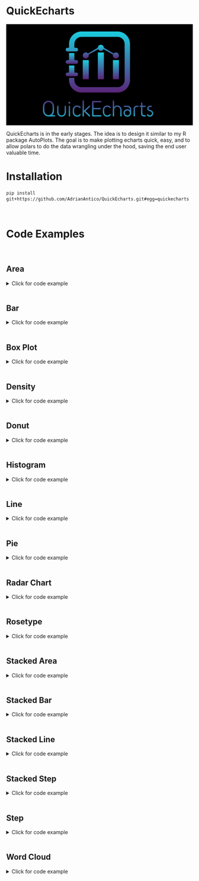 # QuickEcharts

<img src="https://github.com/AdrianAntico/QuickEcharts/blob/main/QuickEcharts/Images/Logo.PNG" align="center" width="800" />

QuickEcharts is in the early stages. The idea is to design it similar to my R package AutoPlots. The goal is to make plotting echarts quick, easy, and to allow polars to do the data wrangling under the hood, saving the end user valuable time.

# Installation
```
pip install git+https://github.com/AdrianAntico/QuickEcharts.git#egg=quickecharts
```

<br>

# Code Examples

<br>

## Area

<details><summary>Click for code example</summary>

```python
# Environment
import pkg_resources
import polars as pl
from QuickEcharts import Charts
from pyecharts.globals import CurrentConfig, NotebookType 
CurrentConfig.NOTEBOOK_TYPE = 'jupyter_lab'

# Pull Data from Package
FilePath = pkg_resources.resource_filename('QuickEcharts', 'datasets/FakeBevData.csv')
data = pl.read_csv(FilePath)

p1 = Charts.Area(
  dt = data,
  PreAgg = False,
  YVar = 'Daily Liters',
  XVar = 'Date',
  GroupVar = None,
  FacetRows = 1,
  FacetCols = 1,
  FacetLevels = None,
  AggMethod = 'sum',
  YVarTrans = "Identity",
  RenderHTML = False,
  GradientColor1 = '#c812ca',
  GradientColor2 = '#123fed0d',
  LineWidth = 2,
  Symbol = "emptyCircle",
  ShowLabels = False,
  LabelPosition = "top",
  Title = 'Area Plot',
  TitleColor = "#fff",
  TitleFontSize = 20,
  SubTitle = None,
  SubTitleColor = "#fff",
  SubTitleFontSize = 12,
  AxisPointerType = 'cross',
  YAxisTitle = None,
  YAxisNameLocation = 'middle',
  YAxisNameGap = 70,
  XAxisTitle = 'Date',
  XAxisNameLocation = 'middle',
  XAxisNameGap = 42,
  Theme = 'wonderland',
  Legend = 'right',
  LegendPosRight = '0%',
  LegendPosTop = '15%',
  ToolBox = True,
  Brush = True,
  DataZoom = True,
  VerticalLine = None,
  VerticalLineName = 'Line Name',
  HorizontalLine = None,
  HorizontalLineName = 'Line Name')

# Needed to display
p1.load_javascript()
p1.render_notebook()
```

<img src="https://github.com/AdrianAntico/QuickEcharts/blob/main/QuickEcharts/Images/Area.PNG" align="center" width="800" />


```python
# Environment
import pkg_resources
import polars as pl
from QuickEcharts import Charts
from pyecharts.globals import CurrentConfig, NotebookType 
CurrentConfig.NOTEBOOK_TYPE = 'jupyter_lab'

# Pull Data from Package
FilePath = pkg_resources.resource_filename('QuickEcharts', 'datasets/FakeBevData.csv')
data = pl.read_csv(FilePath)

# Create Histogram Plot in Jupyter Lab
p1 = Charts.Area(
  dt = data,
  PreAgg = False,
  YVar = 'Daily Liters',
  XVar = 'Date',
  GroupVar = 'Brand',
  FacetRows = 1,
  FacetCols = 1,
  FacetLevels = None,
  AggMethod = 'sum',
  YVarTrans = "Identity",
  RenderHTML = False,
  GradientColor1 = '#c812ca',
  GradientColor2 = '#123fed0d',
  LineWidth = 2,
  Symbol = "emptyCircle",
  ShowLabels = False,
  LabelPosition = "top",
  Title = 'Area Plot',
  TitleColor = "#fff",
  TitleFontSize = 20,
  SubTitle = None,
  SubTitleColor = "#fff",
  SubTitleFontSize = 12,
  AxisPointerType = 'cross',
  YAxisTitle = None,
  YAxisNameLocation = 'middle',
  YAxisNameGap = 70,
  XAxisTitle = 'Date',
  XAxisNameLocation = 'middle',
  XAxisNameGap = 42,
  Theme = 'wonderland',
  Legend = 'right',
  LegendPosRight = '0%',
  LegendPosTop = '15%',
  ToolBox = True,
  Brush = True,
  DataZoom = True,
  VerticalLine = None,
  VerticalLineName = 'Line Name',
  HorizontalLine = None,
  HorizontalLineName = 'Line Name')

# Needed to display
p1.load_javascript()
p1.render_notebook()
```

<img src="https://github.com/AdrianAntico/QuickEcharts/blob/main/QuickEcharts/Images/Area_GroupVar.PNG" align="center" width="800" />

```python
# Environment
import pkg_resources
import polars as pl
from QuickEcharts import Charts
from pyecharts.globals import CurrentConfig, NotebookType 
CurrentConfig.NOTEBOOK_TYPE = 'jupyter_lab'

# Pull Data from Package
FilePath = pkg_resources.resource_filename('QuickEcharts', 'datasets/FakeBevData.csv')
data = pl.read_csv(FilePath)

# Create Histogram Plot in Jupyter Lab
p1 = Charts.Area(
  dt = data,
  PreAgg = False,
  YVar = 'Daily Liters',
  XVar = 'Date',
  GroupVar = 'Brand',
  FacetRows = 2,
  FacetCols = 2,
  FacetLevels = None,
  AggMethod = 'sum',
  YVarTrans = "Identity",
  RenderHTML = False,
  GradientColor1 = '#c812ca',
  GradientColor2 = '#123fed0d',
  LineWidth = 2,
  Symbol = "emptyCircle",
  ShowLabels = False,
  LabelPosition = "top",
  Title = 'Area Plot',
  TitleColor = "#fff",
  TitleFontSize = 20,
  SubTitle = None,
  SubTitleColor = "#fff",
  SubTitleFontSize = 12,
  AxisPointerType = 'cross',
  YAxisTitle = None,
  YAxisNameLocation = 'middle',
  YAxisNameGap = 70,
  XAxisTitle = 'Date',
  XAxisNameLocation = 'middle',
  XAxisNameGap = 42,
  Theme = 'wonderland',
  Legend = 'right',
  LegendPosRight = '0%',
  LegendPosTop = '15%',
  ToolBox = True,
  Brush = True,
  DataZoom = True,
  VerticalLine = None,
  VerticalLineName = 'Line Name',
  HorizontalLine = None,
  HorizontalLineName = 'Line Name')

# Needed to display
p1.load_javascript()
p1.render_notebook()
```

<img src="https://github.com/AdrianAntico/QuickEcharts/blob/main/QuickEcharts/Images/Area_Facet.PNG" align="center" width="800" />

</details>

<br>

## Bar

<details><summary>Click for code example</summary>

```python
# Environment
import pkg_resources
import polars as pl
from QuickEcharts import Charts
from pyecharts.globals import CurrentConfig, NotebookType 
CurrentConfig.NOTEBOOK_TYPE = 'jupyter_lab'

# Pull Data from Package
FilePath = "C:/Users/Bizon/Documents/GitHub/rappwd/FakeBevData.csv"
data = pl.read_csv(FilePath)

# Create BoxPlot in Jupyter Lab
p1 = Bar(
  dt = data,
  PreAgg = False,
  YVar = 'Daily Liters',
  XVar = 'Date',
  GroupVar = None,
  FacetCols = 1,
  FacetRows = 1,
  AggMethod = 'sum',
  YVarTrans = "Identity",
  RenderHTML = False,
  ShowLabels = False,
  LabelPosition = "top",
  Title = 'Bar Plot',
  TitleColor = "#fff",
  TitleFontSize = 20,
  SubTitle = None,
  SubTitleColor = "#fff",
  SubTitleFontSize = 12,
  AxisPointerType = 'cross',
  YAxisTitle = 'Daily Liters',
  YAxisNameLocation = 'middle',
  YAxisNameGap = 70,
  XAxisTitle = 'Date',
  XAxisNameLocation = 'middle',
  XAxisNameGap = 42,
  Theme = 'wonderland',
  Legend = 'top',
  LegendPosRight = '0%',
  LegendPosTop = '15%',
  ToolBox = True,
  Brush = True,
  DataZoom = True,
  VerticalLine = None,
  VerticalLineName = 'Line Name',
  HorizontalLine = None,
  HorizontalLineName = 'Line Name')

# Needed to display
p1.load_javascript()
p1.render_notebook()
```

<img src="https://github.com/AdrianAntico/QuickEcharts/blob/main/QuickEcharts/Images/Bar.PNG" align="center" width="800" />


```python
# Environment
import pkg_resources
import polars as pl
from QuickEcharts import Charts
from pyecharts.globals import CurrentConfig, NotebookType 
CurrentConfig.NOTEBOOK_TYPE = 'jupyter_lab'

# Pull Data from Package
FilePath = "C:/Users/Bizon/Documents/GitHub/rappwd/FakeBevData.csv"
data = pl.read_csv(FilePath)

# Create BoxPlot in Jupyter Lab
p1 = Bar(
  dt = data,
  PreAgg = False,
  YVar = 'Daily Liters',
  XVar = 'Date',
  GroupVar = 'Brand',
  FacetCols = 1,
  FacetRows = 1,
  AggMethod = 'sum',
  YVarTrans = "Identity",
  RenderHTML = False,
  ShowLabels = False,
  LabelPosition = "top",
  Title = 'Bar Plot',
  TitleColor = "#fff",
  TitleFontSize = 20,
  SubTitle = None,
  SubTitleColor = "#fff",
  SubTitleFontSize = 12,
  AxisPointerType = 'cross',
  YAxisTitle = 'Daily Liters',
  YAxisNameLocation = 'middle',
  YAxisNameGap = 70,
  XAxisTitle = 'Date',
  XAxisNameLocation = 'middle',
  XAxisNameGap = 42,
  Theme = 'wonderland',
  Legend = 'top',
  LegendPosRight = '0%',
  LegendPosTop = '15%',
  ToolBox = True,
  Brush = True,
  DataZoom = True,
  VerticalLine = None,
  VerticalLineName = 'Line Name',
  HorizontalLine = None,
  HorizontalLineName = 'Line Name')

# Needed to display
p1.load_javascript()
p1.render_notebook()
```

<img src="https://github.com/AdrianAntico/QuickEcharts/blob/main/QuickEcharts/Images/Bar_GroupVar.PNG" align="center" width="800" />



```python
# Environment
import pkg_resources
import polars as pl
from QuickEcharts import Charts
from pyecharts.globals import CurrentConfig, NotebookType 
CurrentConfig.NOTEBOOK_TYPE = 'jupyter_lab'

# Pull Data from Package
FilePath = "C:/Users/Bizon/Documents/GitHub/rappwd/FakeBevData.csv"
data = pl.read_csv(FilePath)

# Create BoxPlot in Jupyter Lab
p1 = Bar(
  dt = data,
  PreAgg = False,
  YVar = 'Daily Liters',
  XVar = 'Date',
  GroupVar = 'Brand',
  FacetCols = 2,
  FacetRows = 2,
  AggMethod = 'sum',
  YVarTrans = "Identity",
  RenderHTML = False,
  ShowLabels = False,
  LabelPosition = "top",
  Title = 'Bar Plot',
  TitleColor = "#fff",
  TitleFontSize = 20,
  SubTitle = None,
  SubTitleColor = "#fff",
  SubTitleFontSize = 12,
  AxisPointerType = 'cross',
  YAxisTitle = 'Daily Liters',
  YAxisNameLocation = 'middle',
  YAxisNameGap = 70,
  XAxisTitle = 'Date',
  XAxisNameLocation = 'middle',
  XAxisNameGap = 42,
  Theme = 'wonderland',
  Legend = 'top',
  LegendPosRight = '0%',
  LegendPosTop = '15%',
  ToolBox = True,
  Brush = True,
  DataZoom = True,
  VerticalLine = None,
  VerticalLineName = 'Line Name',
  HorizontalLine = None,
  HorizontalLineName = 'Line Name')

# Needed to display
p1.load_javascript()
p1.render_notebook()
```

<img src="https://github.com/AdrianAntico/QuickEcharts/blob/main/QuickEcharts/Images/Bar_Facet.PNG" align="center" width="800" />

</details>


<br>

## Box Plot

<details><summary>Click for code example</summary>

```python
# Environment
import pkg_resources
import polars as pl
from QuickEcharts import Charts
from pyecharts.globals import CurrentConfig, NotebookType 
CurrentConfig.NOTEBOOK_TYPE = 'jupyter_lab'

# Pull Data from Package
FilePath = "C:/Users/Bizon/Documents/GitHub/rappwd/FakeBevData.csv"
data = pl.read_csv(FilePath)

# Create BoxPlot in Jupyter Lab
p1 = Charts.BoxPlot(
  dt = data,
  SampleSize = 100000,
  YVar = 'Daily Liters',
  GroupVar = 'Brand',
  YVarTrans = "logmin",
  FlipAxis = False,
  RenderHTML = False,
  Title = 'Box Plot',
  TitleColor = "#fff",
  TitleFontSize = 20,
  SubTitle = None,
  SubTitleColor = "#fff",
  SubTitleFontSize = 12,
  AxisPointerType = 'cross',
  YAxisTitle = None,
  YAxisNameLocation = 'middle',
  YAxisNameGap = 42,
  XAxisTitle = None,
  XAxisNameLocation = 'middle',
  XAxisNameGap = 42,
  Theme = 'wonderland',
  Legend = None,
  LegendPosRight = '0%',
  LegendPosTop = '5%',
  ToolBox = True,
  Brush = True,
  DataZoom = True,
  HorizontalLine = None,
  HorizontalLineName = 'Line Name')

# Needed to display
p1.load_javascript()
p1.render_notebook()
```

<img src="https://github.com/AdrianAntico/QuickEcharts/blob/main/QuickEcharts/Images/Boxplot.PNG" align="center" width="800" />

</details>

<br>

## Density

<details><summary>Click for code example</summary>

```python

# Environment
import pkg_resources
import polars as pl
from QuickEcharts import Charts
from pyecharts.globals import CurrentConfig, NotebookType 
CurrentConfig.NOTEBOOK_TYPE = 'jupyter_lab'

# Pull Data from Package
FilePath = "C:/Users/Bizon/Documents/GitHub/rappwd/FakeBevData.csv"
data = pl.read_csv(FilePath)

# Create Density Plot in Jupyter Lab
p1 = Charts.Density(
  dt = data,
  SampleSize = 100000,
  YVar = "Daily Liters",
  GroupVar = None,
  FacetRows = 2,
  FacetCols = 2,
  FacetLevels = None,
  YVarTrans = "sqrt",
  LineWidth = 1,
  FillOpacity = 0.75,
  RenderHTML = False,
  Title = 'Density Plot',
  TitleColor = "#fff",
  TitleFontSize = 20,
  SubTitle = None,
  SubTitleColor = "#fff",
  SubTitleFontSize = 12,
  XAxisTitle = 'Daily Liters Buckets',
  XAxisNameLocation = 'middle',
  XAxisNameGap = 42,
  Theme = 'macarons',
  Legend = 'top',
  LegendPosRight = '0%',
  LegendPosTop = '15%',
  ToolBox = True,
  Brush = True,
  DataZoom = True,
  VerticalLine = 35,
  VerticalLineName = "Xaxis Value",
  HorizontalLine = 45000,
  HorizontalLineName = 'Yaxis Value')

# Needed to display
p1.load_javascript()
p1.render_notebook()

```

<img src="https://github.com/AdrianAntico/QuickEcharts/blob/main/QuickEcharts/Images/Density.PNG" align="center" width="800" />


```python
# Environment
import pkg_resources
import polars as pl
from QuickEcharts import Charts
from pyecharts.globals import CurrentConfig, NotebookType 
CurrentConfig.NOTEBOOK_TYPE = 'jupyter_lab'

# Pull Data from Package
FilePath = "C:/Users/Bizon/Documents/GitHub/rappwd/FakeBevData.csv"
data = pl.read_csv(FilePath)

# Create Density Plot in Jupyter Lab
p1 = Charts.Density(
  dt = data,
  SampleSize = 100000,
  YVar = "Daily Liters",
  GroupVar = 'Brand',
  FacetRows = 2,
  FacetCols = 2,
  FacetLevels = None,
  YVarTrans = "sqrt",
  LineWidth = 1,
  FillOpacity = 0.75,
  RenderHTML = False,
  Title = 'Density Plot',
  TitleColor = "#fff",
  TitleFontSize = 20,
  SubTitle = None,
  SubTitleColor = "#fff",
  SubTitleFontSize = 12,
  XAxisTitle = 'Daily Liters Buckets',
  XAxisNameLocation = 'middle',
  XAxisNameGap = 42,
  Theme = 'macarons',
  Legend = 'top',
  LegendPosRight = '0%',
  LegendPosTop = '15%',
  ToolBox = True,
  Brush = True,
  DataZoom = True,
  VerticalLine = 35,
  VerticalLineName = "Xaxis Value",
  HorizontalLine = 45000,
  HorizontalLineName = 'Yaxis Value')

# Needed to display
p1.load_javascript()
p1.render_notebook()
```

<img src="https://github.com/AdrianAntico/QuickEcharts/blob/main/QuickEcharts/Images/Density_Facet.PNG" align="center" width="800" />

</details>

<br>

## Donut

<details><summary>Click for code example</summary>

```python
# Environment
import pkg_resources
import polars as pl
from QuickEcharts import Charts
from pyecharts.globals import CurrentConfig, NotebookType 
CurrentConfig.NOTEBOOK_TYPE = 'jupyter_lab'

# Pull Data from Package
FilePath = "C:/Users/Bizon/Documents/GitHub/rappwd/FakeBevData.csv"
data = pl.read_csv(FilePath)

# Create RoseType Chart Plot in Jupyter Lab
p1 = Charts.Donut(
  dt = data,
  PreAgg = False,
  YVar = 'Daily Liters',
  GroupVar = 'Brand',
  AggMethod = 'count',
  YVarTrans = "Identity",
  RenderHTML = False,
  Title = 'Donut Chart',
  TitleColor = "#fff",
  TitleFontSize = 20,
  SubTitle = None,
  SubTitleColor = "#fff",
  SubTitleFontSize = 12,
  Theme = 'wonderland',
  Legend = None,
  LegendPosRight = '0%',
  LegendPosTop = '5%')

# Needed to display
p1.load_javascript()
p1.render_notebook()
```

<img src="https://github.com/AdrianAntico/QuickEcharts/blob/main/QuickEcharts/Images/Donut.PNG" align="center" width="800" />

</details>


<br>


## Histogram

<details><summary>Click for code example</summary>

```python
# Environment
import pkg_resources
import polars as pl
from QuickEcharts import Charts
from pyecharts.globals import CurrentConfig, NotebookType 
CurrentConfig.NOTEBOOK_TYPE = 'jupyter_lab'

# Pull Data from Package
FilePath = pkg_resources.resource_filename('QuickEcharts', 'datasets/FakeBevData.csv')
data = pl.read_csv(FilePath)

# Create Histogram Plot in Jupyter Lab
p1 = Charts.Histogram(
  dt = data,
  SampleSize = 100000,
  YVar = "Daily Liters",
  GroupVar = None,
  FacetRows = 1,
  FacetCols = 1,
  FacetLevels = None,
  YVarTrans = "sqrt",
  RenderHTML = False,
  Theme = 'wonderland',
  Title = 'Histogram',
  TitleColor = "#fff",
  TitleFontSize = 20,
  SubTitle = None,
  SubTitleColor = "#fff",
  SubTitleFontSize = 12,
  XAxisTitle = 'Daily Liters Buckets',
  XAxisNameLocation = 'middle',
  XAxisNameGap = 42,
  NumberBins = 20,
  CategoryGap = "10%",
  Legend = None,
  LegendPosRight = '0%',
  LegendPosTop = '5%',
  ToolBox = True,
  Brush = True,
  DataZoom = True,
  VerticalLine = None,
  VerticalLineName = 'Line Name',
  HorizonalLine = 500,
  HorizonalLineName = 'Yaxis Value')

# Needed to display
p1.load_javascript()
p1.render_notebook()
```

<img src="https://github.com/AdrianAntico/QuickEcharts/blob/main/QuickEcharts/Images/Histogram.PNG" align="center" width="800" />


```python
# Environment
import pkg_resources
import polars as pl
from QuickEcharts import Charts
from pyecharts.globals import CurrentConfig, NotebookType 
CurrentConfig.NOTEBOOK_TYPE = 'jupyter_lab'

# Pull Data from Package
FilePath = pkg_resources.resource_filename('QuickEcharts', 'datasets/FakeBevData.csv')
data = pl.read_csv(FilePath)

# Create Histogram Plot in Jupyter Lab
p1 = Charts.Histogram(
  Notebook = 'jupyter_lab',
  dt = data,
  SampleSize = 100000,
  YVar = "Daily Liters",
  GroupVar = 'Brand',
  FacetRows = 2,
  FacetCols = 2,
  FacetLevels = None,
  YVarTrans = "sqrt",
  Title = 'Histogram',
  TitleColor = "#fff",
  TitleFontSize = 20,
  SubTitle = None,
  SubTitleColor = "#fff",
  SubTitleFontSize = 12,
  XAxisTitle = 'Daily Liters Buckets',
  XAxisNameLocation = 'middle',
  XAxisNameGap = 42,
  Theme = 'wonderland',
  NumberBins = 20,
  CategoryGap = "10%",
  Legend = None,
  LegendPosRight = '0%',
  LegendPosTop = '5%',
  ToolBox = True,
  Brush = True,
  DataZoom = True,
  VerticalLine = None,
  VerticalLineName = 'Line Name',
  HorizonalLine = 500,
  HorizonalLineName = 'Yaxis Value')

# Needed to display
p1.load_javascript()
p1.render_notebook()
```

<img src="https://github.com/AdrianAntico/QuickEcharts/blob/main/QuickEcharts/Images/Histogram_Facet.PNG" align="center" width="800" />

</details>

<br>


## Line

<details><summary>Click for code example</summary>

```python
# Environment
import pkg_resources
import polars as pl
from QuickEcharts import Charts
from pyecharts.globals import CurrentConfig, NotebookType 
CurrentConfig.NOTEBOOK_TYPE = 'jupyter_lab'

# Pull Data from Package
FilePath = pkg_resources.resource_filename('QuickEcharts', 'datasets/FakeBevData.csv')
data = pl.read_csv(FilePath)

p1 = Charts.Line(
  dt = data,
  PreAgg = False,
  YVar = ['Daily Liters', 'Daily Margin', 'Daily Revenue', 'Daily Units'],
  XVar = 'Date',
  GroupVar = None,
  FacetRows = 1,
  FacetCols = 1,
  FacetLevels = None,
  AggMethod = 'sum',
  YVarTrans = "Identity",
  RenderHTML = False,
  SmoothLine = True,
  LineWidth = 2,
  Symbol = "emptyCircle",
  ShowLabels = False,
  LabelPosition = "top",
  Title = 'Line Plot',
  TitleColor = "#fff",
  TitleFontSize = 20,
  SubTitle = None,
  SubTitleColor = "#fff",
  SubTitleFontSize = 12,
  AxisPointerType = 'cross',
  YAxisTitle = None,
  YAxisNameLocation = 'middle',
  YAxisNameGap = 70,
  XAxisTitle = 'Date',
  XAxisNameLocation = 'middle',
  XAxisNameGap = 42,
  Theme = 'wonderland',
  Legend = 'right',
  LegendPosRight = '0%',
  LegendPosTop = '15%',
  ToolBox = True,
  Brush = True,
  DataZoom = True,
  VerticalLine = None,
  VerticalLineName = 'Line Name',
  HorizontalLine = None,
  HorizontalLineName = 'Line Name')

# Needed to display
p1.load_javascript()
p1.render_notebook()
```

<img src="https://github.com/AdrianAntico/QuickEcharts/blob/main/QuickEcharts/Images/Line_MultiYVar.PNG" align="center" width="800" />


```python
# Environment
import pkg_resources
import polars as pl
from QuickEcharts import Charts
from pyecharts.globals import CurrentConfig, NotebookType 
CurrentConfig.NOTEBOOK_TYPE = 'jupyter_lab'

# Pull Data from Package
FilePath = pkg_resources.resource_filename('QuickEcharts', 'datasets/FakeBevData.csv')
data = pl.read_csv(FilePath)

# Create Histogram Plot in Jupyter Lab
p1 = Charts.Line(
  dt = data,
  PreAgg = False,
  YVar = 'Daily Liters',
  XVar = 'Date',
  GroupVar = 'Brand',
  FacetRows = 1,
  FacetCols = 1,
  FacetLevels = None,
  AggMethod = 'sum',
  YVarTrans = "Identity",
  RenderHTML = False,
  SmoothLine = True,
  LineWidth = 2,
  Symbol = "emptyCircle",
  ShowLabels = False,
  LabelPosition = "top",
  Title = 'Line Plot',
  TitleColor = "#fff",
  TitleFontSize = 20,
  SubTitle = None,
  SubTitleColor = "#fff",
  SubTitleFontSize = 12,
  AxisPointerType = 'cross',
  YAxisTitle = None,
  YAxisNameLocation = 'middle',
  YAxisNameGap = 70,
  XAxisTitle = 'Date',
  XAxisNameLocation = 'middle',
  XAxisNameGap = 42,
  Theme = 'wonderland',
  Legend = 'right',
  LegendPosRight = '0%',
  LegendPosTop = '15%',
  ToolBox = True,
  Brush = True,
  DataZoom = True,
  VerticalLine = None,
  VerticalLineName = 'Line Name',
  HorizontalLine = None,
  HorizontalLineName = 'Line Name')

# Needed to display
p1.load_javascript()
p1.render_notebook()
```

<img src="https://github.com/AdrianAntico/QuickEcharts/blob/main/QuickEcharts/Images/Line_GroupVar.PNG" align="center" width="800" />

```python
# Environment
import pkg_resources
import polars as pl
from QuickEcharts import Charts
from pyecharts.globals import CurrentConfig, NotebookType 
CurrentConfig.NOTEBOOK_TYPE = 'jupyter_lab'

# Pull Data from Package
FilePath = pkg_resources.resource_filename('QuickEcharts', 'datasets/FakeBevData.csv')
data = pl.read_csv(FilePath)

# Create Histogram Plot in Jupyter Lab
p1 = Charts.Line(
  dt = data,
  PreAgg = False,
  YVar = 'Daily Liters',
  XVar = 'Date',
  GroupVar = 'Brand',
  FacetRows = 2,
  FacetCols = 2,
  FacetLevels = None,
  AggMethod = 'sum',
  YVarTrans = "Identity",
  RenderHTML = False,
  SmoothLine = True,
  LineWidth = 2,
  Symbol = "emptyCircle",
  ShowLabels = False,
  LabelPosition = "top",
  Title = 'Line Plot',
  TitleColor = "#fff",
  TitleFontSize = 20,
  SubTitle = None,
  SubTitleColor = "#fff",
  SubTitleFontSize = 12,
  AxisPointerType = 'cross',
  YAxisTitle = None,
  YAxisNameLocation = 'middle',
  YAxisNameGap = 70,
  XAxisTitle = 'Date',
  XAxisNameLocation = 'middle',
  XAxisNameGap = 42,
  Theme = 'wonderland',
  Legend = 'right',
  LegendPosRight = '0%',
  LegendPosTop = '15%',
  ToolBox = True,
  Brush = True,
  DataZoom = True,
  VerticalLine = None,
  VerticalLineName = 'Line Name',
  HorizontalLine = None,
  HorizontalLineName = 'Line Name')

# Needed to display
p1.load_javascript()
p1.render_notebook()
```

<img src="https://github.com/AdrianAntico/QuickEcharts/blob/main/QuickEcharts/Images/Line_Facet.PNG" align="center" width="800" />

</details>


<br>


## Pie

<details><summary>Click for code example</summary>

```python
# Environment
import pkg_resources
import polars as pl
from QuickEcharts import Charts
from pyecharts.globals import CurrentConfig, NotebookType 
CurrentConfig.NOTEBOOK_TYPE = 'jupyter_lab'

# Pull Data from Package
FilePath = "C:/Users/Bizon/Documents/GitHub/rappwd/FakeBevData.csv"
data = pl.read_csv(FilePath)

# Create Pie Chart in Jupyter Lab
p1 = Charts.Pie(
  dt = data,
  PreAgg = False,
  YVar = 'Daily Liters',
  GroupVar = 'Brand',
  AggMethod = 'count',
  YVarTrans = "Identity",
  RenderHTML = False,
  Title = 'Pie Chart',
  TitleColor = "#fff",
  TitleFontSize = 20,
  SubTitle = None,
  SubTitleColor = "#fff",
  SubTitleFontSize = 12,
  Theme = 'wonderland',
  Legend = None,
  LegendPosRight = '0%',
  LegendPosTop = '5%')

# Needed to display
p1.load_javascript()
p1.render_notebook()
```

<img src="https://github.com/AdrianAntico/QuickEcharts/blob/main/QuickEcharts/Images/Pie.PNG" align="center" width="800" />

</details>

<br>

## Radar Chart

<details><summary>Click for code example</summary>

```python
# Environment
import pkg_resources
import polars as pl
from QuickEcharts import Charts
from pyecharts.globals import CurrentConfig, NotebookType 
CurrentConfig.NOTEBOOK_TYPE = 'jupyter_lab'

import polars as pl
FilePath = "C:/Users/Bizon/Documents/GitHub/rappwd/FakeBevData.csv"
data = pl.read_csv(FilePath)

p1 = Charts.Radar(
  dt = data,
  YVar = 'Daily Liters',
  GroupVar = 'Brand',
  AggMethod = 'mean',
  YVarTrans = "Identity",
  RenderHTML = False,
  Title = 'Radar Chart',
  TitleColor = "#fff",
  TitleFontSize = 20,
  SubTitle = None,
  SubTitleColor = "#fff",
  SubTitleFontSize = 12,
  Theme = 'wonderland',
  LabelColor = '#fff',
  LineColors = ["#213f7f", "#00a6fb", "#22c0df", "#8e5fa8", "#ed1690"],
  Legend = None,
  LegendPosRight = '0%',
  LegendPosTop = '5%')

p1.load_javascript()
p1.render_notebook()
```

<img src="https://github.com/AdrianAntico/QuickEcharts/blob/main/QuickEcharts/Images/Radar.PNG" align="center" width="800" />

</details>

<br>

## Rosetype

<details><summary>Click for code example</summary>

```python
# Environment
import pkg_resources
import polars as pl
from QuickEcharts import Charts
from pyecharts.globals import CurrentConfig, NotebookType 
CurrentConfig.NOTEBOOK_TYPE = 'jupyter_lab'

# Pull Data from Package
FilePath = "C:/Users/Bizon/Documents/GitHub/rappwd/FakeBevData.csv"
data = pl.read_csv(FilePath)

# Create RoseType Chart Plot in Jupyter Lab
p1 = Charts.Rosetype(
  dt = data,
  PreAgg = False,
  YVar = 'Daily Liters',
  GroupVar = 'Brand',
  AggMethod = 'count',
  YVarTrans = "Identity",
  RenderHTML = False,
  Type = "area",
  Radius = "55%",
  Title = 'Rosetype Chart',
  TitleColor = "#fff",
  TitleFontSize = 20,
  SubTitle = None,
  SubTitleColor = "#fff",
  SubTitleFontSize = 12,
  Theme = 'wonderland',
  Legend = None,
  LegendPosRight = '0%',
  LegendPosTop = '5%')

# Needed to display
p1.load_javascript()
p1.render_notebook()
```

<img src="https://github.com/AdrianAntico/QuickEcharts/blob/main/QuickEcharts/Images/Rosetype.PNG" align="center" width="800" />

</details>


<br>


## Stacked Area

<details><summary>Click for code example</summary>

```python
# Environment
import polars as pl
from QuickEcharts import Charts
from pyecharts.globals import CurrentConfig, NotebookType 
CurrentConfig.NOTEBOOK_TYPE = 'jupyter_lab'

import polars as pl
FilePath = "C:/Users/Bizon/Documents/GitHub/rappwd/FakeBevData.csv"
data = pl.read_csv(FilePath)

import polars as pl
FilePath = "C:/Users/Bizon/Documents/GitHub/rappwd/FakeBevData.csv"
data = pl.read_csv(FilePath)

p1 = Charts.StackedArea(
  dt = data,
  PreAgg = False,
  YVar = 'Daily Liters',
  XVar = 'Date',
  GroupVar = 'Brand',
  AggMethod = 'sum',
  YVarTrans = "Identity",
  RenderHTML = False,
  LineWidth = 2,
  Symbol = "emptyCircle",
  ShowLabels = False,
  LabelPosition = "top",
  Title = 'Stacked Area',
  TitleColor = "#fff",
  TitleFontSize = 20,
  SubTitle = None,
  SubTitleColor = "#fff",
  SubTitleFontSize = 12,
  AxisPointerType = 'cross',
  YAxisTitle = None,
  YAxisNameLocation = 'middle',
  YAxisNameGap = 70,
  XAxisTitle = 'Date',
  XAxisNameLocation = 'middle',
  XAxisNameGap = 42,
  Theme = 'wonderland',
  Legend = 'right',
  LegendPosRight = '0%',
  LegendPosTop = '15%',
  ToolBox = True,
  Brush = True,
  DataZoom = True,
  VerticalLine = None,
  VerticalLineName = 'Line Name',
  HorizontalLine = None,
  HorizontalLineName = 'Line Name')

p1.load_javascript()
p1.render_notebook()
```

<img src="https://github.com/AdrianAntico/QuickEcharts/blob/main/QuickEcharts/Images/StackedArea.PNG" align="center" width="800" />

</details>


<br>


## Stacked Bar

<details><summary>Click for code example</summary>

```python
# Environment
import polars as pl
from QuickEcharts import Charts
from pyecharts.globals import CurrentConfig, NotebookType 
CurrentConfig.NOTEBOOK_TYPE = 'jupyter_lab'

import polars as pl
FilePath = "C:/Users/Bizon/Documents/GitHub/rappwd/FakeBevData.csv"
data = pl.read_csv(FilePath)

import polars as pl
FilePath = "C:/Users/Bizon/Documents/GitHub/rappwd/FakeBevData.csv"
data = pl.read_csv(FilePath)

p1 = Charts.StackedBar(
  dt = data,
  PreAgg = False,
  YVar = 'Daily Liters',
  XVar = 'Date',
  GroupVar = 'Brand',
  AggMethod = 'sum',
  YVarTrans = "Identity",
  RenderHTML = False,
  ShowLabels = False,
  LabelPosition = "top",
  Title = 'Stacked Area',
  TitleColor = "#fff",
  TitleFontSize = 20,
  SubTitle = None,
  SubTitleColor = "#fff",
  SubTitleFontSize = 12,
  AxisPointerType = 'cross',
  YAxisTitle = None,
  YAxisNameLocation = 'middle',
  YAxisNameGap = 70,
  XAxisTitle = 'Date',
  XAxisNameLocation = 'middle',
  XAxisNameGap = 42,
  Theme = 'wonderland',
  Legend = 'right',
  LegendPosRight = '0%',
  LegendPosTop = '15%',
  ToolBox = True,
  Brush = True,
  DataZoom = True,
  VerticalLine = None,
  VerticalLineName = 'Line Name',
  HorizontalLine = None,
  HorizontalLineName = 'Line Name')

p1.load_javascript()
p1.render_notebook()
```

<img src="https://github.com/AdrianAntico/QuickEcharts/blob/main/QuickEcharts/Images/StackedBar.PNG" align="center" width="800" />

</details>


<br>



## Stacked Line

<details><summary>Click for code example</summary>

```python
# Environment
import polars as pl
from QuickEcharts import Charts
from pyecharts.globals import CurrentConfig, NotebookType 
CurrentConfig.NOTEBOOK_TYPE = 'jupyter_lab'

import polars as pl
FilePath = "C:/Users/Bizon/Documents/GitHub/rappwd/FakeBevData.csv"
data = pl.read_csv(FilePath)

import polars as pl
FilePath = "C:/Users/Bizon/Documents/GitHub/rappwd/FakeBevData.csv"
data = pl.read_csv(FilePath)

p1 = Charts.StackedLine(
  dt = data,
  PreAgg = False,
  YVar = 'Daily Liters',
  XVar = 'Date',
  GroupVar = 'Brand',
  AggMethod = 'sum',
  YVarTrans = "Identity",
  RenderHTML = False,
  LineWidth = 2,
  Symbol = "emptyCircle",
  ShowLabels = False,
  LabelPosition = "top",
  Title = 'Stacked Line',
  TitleColor = "#fff",
  TitleFontSize = 20,
  SubTitle = None,
  SubTitleColor = "#fff",
  SubTitleFontSize = 12,
  AxisPointerType = 'cross',
  YAxisTitle = None,
  YAxisNameLocation = 'middle',
  YAxisNameGap = 70,
  XAxisTitle = 'Date',
  XAxisNameLocation = 'middle',
  XAxisNameGap = 42,
  Theme = 'wonderland',
  Legend = 'right',
  LegendPosRight = '0%',
  LegendPosTop = '15%',
  ToolBox = True,
  Brush = True,
  DataZoom = True,
  VerticalLine = None,
  VerticalLineName = 'Line Name',
  HorizontalLine = None,
  HorizontalLineName = 'Line Name')

p1.load_javascript()
p1.render_notebook()
```

<img src="https://github.com/AdrianAntico/QuickEcharts/blob/main/QuickEcharts/Images/StackedLine.PNG" align="center" width="800" />

</details>

<br>



## Stacked Step

<details><summary>Click for code example</summary>

```python
# Environment
import polars as pl
from QuickEcharts import Charts
from pyecharts.globals import CurrentConfig, NotebookType 
CurrentConfig.NOTEBOOK_TYPE = 'jupyter_lab'

import polars as pl
FilePath = "C:/Users/Bizon/Documents/GitHub/rappwd/FakeBevData.csv"
data = pl.read_csv(FilePath)

import polars as pl
FilePath = "C:/Users/Bizon/Documents/GitHub/rappwd/FakeBevData.csv"
data = pl.read_csv(FilePath)

p1 = Charts.StackedStep(
  dt = data,
  PreAgg = False,
  YVar = 'Daily Liters',
  XVar = 'Date',
  GroupVar = 'Brand',
  AggMethod = 'sum',
  YVarTrans = "Identity",
  RenderHTML = False,
  LineWidth = 2,
  Symbol = "emptyCircle",
  ShowLabels = False,
  LabelPosition = "top",
  Title = 'Stacked Step',
  TitleColor = "#fff",
  TitleFontSize = 20,
  SubTitle = None,
  SubTitleColor = "#fff",
  SubTitleFontSize = 12,
  AxisPointerType = 'cross',
  YAxisTitle = None,
  YAxisNameLocation = 'middle',
  YAxisNameGap = 70,
  XAxisTitle = 'Date',
  XAxisNameLocation = 'middle',
  XAxisNameGap = 42,
  Theme = 'wonderland',
  Legend = 'right',
  LegendPosRight = '0%',
  LegendPosTop = '15%',
  ToolBox = True,
  Brush = True,
  DataZoom = True,
  VerticalLine = None,
  VerticalLineName = 'Line Name',
  HorizontalLine = None,
  HorizontalLineName = 'Line Name')

p1.load_javascript()
p1.render_notebook()
```

<img src="https://github.com/AdrianAntico/QuickEcharts/blob/main/QuickEcharts/Images/StackedStep.PNG" align="center" width="800" />

</details>

<br>


## Step

<details><summary>Click for code example</summary>

```python
# Environment
import pkg_resources
import polars as pl
from QuickEcharts import Charts
from pyecharts.globals import CurrentConfig, NotebookType 
CurrentConfig.NOTEBOOK_TYPE = 'jupyter_lab'

# Pull Data from Package
FilePath = pkg_resources.resource_filename('QuickEcharts', 'datasets/FakeBevData.csv')
data = pl.read_csv(FilePath)

p1 = Charts.Step(
  dt = data,
  PreAgg = False,
  YVar = ['Daily Liters', 'Daily Margin', 'Daily Revenue', 'Daily Units'],
  XVar = 'Date',
  GroupVar = None,
  FacetRows = 1,
  FacetCols = 1,
  FacetLevels = None,
  AggMethod = 'sum',
  YVarTrans = "Identity",
  RenderHTML = False,
  LineWidth = 2,
  Symbol = "emptyCircle",
  ShowLabels = False,
  LabelPosition = "top",
  Title = 'Step Plot',
  TitleColor = "#fff",
  TitleFontSize = 20,
  SubTitle = None,
  SubTitleColor = "#fff",
  SubTitleFontSize = 12,
  AxisPointerType = 'cross',
  YAxisTitle = None,
  YAxisNameLocation = 'middle',
  YAxisNameGap = 70,
  XAxisTitle = 'Date',
  XAxisNameLocation = 'middle',
  XAxisNameGap = 42,
  Theme = 'wonderland',
  Legend = 'right',
  LegendPosRight = '0%',
  LegendPosTop = '15%',
  ToolBox = True,
  Brush = True,
  DataZoom = True,
  VerticalLine = None,
  VerticalLineName = 'Line Name',
  HorizontalLine = None,
  HorizontalLineName = 'Line Name')

# Needed to display
p1.load_javascript()
p1.render_notebook()
```

<img src="https://github.com/AdrianAntico/QuickEcharts/blob/main/QuickEcharts/Images/Step_MultiYVar.PNG" align="center" width="800" />


```python
# Environment
import pkg_resources
import polars as pl
from QuickEcharts import Charts
from pyecharts.globals import CurrentConfig, NotebookType 
CurrentConfig.NOTEBOOK_TYPE = 'jupyter_lab'

# Pull Data from Package
FilePath = pkg_resources.resource_filename('QuickEcharts', 'datasets/FakeBevData.csv')
data = pl.read_csv(FilePath)

# Create Histogram Plot in Jupyter Lab
p1 = Charts.Step(
  dt = data,
  PreAgg = False,
  YVar = 'Daily Liters',
  XVar = 'Date',
  GroupVar = 'Brand',
  FacetRows = 1,
  FacetCols = 1,
  FacetLevels = None,
  AggMethod = 'sum',
  YVarTrans = "Identity",
  RenderHTML = False,
  LineWidth = 2,
  Symbol = "emptyCircle",
  ShowLabels = False,
  LabelPosition = "top",
  Title = 'Step Plot',
  TitleColor = "#fff",
  TitleFontSize = 20,
  SubTitle = None,
  SubTitleColor = "#fff",
  SubTitleFontSize = 12,
  AxisPointerType = 'cross',
  YAxisTitle = None,
  YAxisNameLocation = 'middle',
  YAxisNameGap = 70,
  XAxisTitle = 'Date',
  XAxisNameLocation = 'middle',
  XAxisNameGap = 42,
  Theme = 'wonderland',
  Legend = 'right',
  LegendPosRight = '0%',
  LegendPosTop = '15%',
  ToolBox = True,
  Brush = True,
  DataZoom = True,
  VerticalLine = None,
  VerticalLineName = 'Line Name',
  HorizontalLine = None,
  HorizontalLineName = 'Line Name')

# Needed to display
p1.load_javascript()
p1.render_notebook()
```

<img src="https://github.com/AdrianAntico/QuickEcharts/blob/main/QuickEcharts/Images/Step_GroupVar.PNG" align="center" width="800" />

```python
# Environment
import pkg_resources
import polars as pl
from QuickEcharts import Charts
from pyecharts.globals import CurrentConfig, NotebookType 
CurrentConfig.NOTEBOOK_TYPE = 'jupyter_lab'

# Pull Data from Package
FilePath = pkg_resources.resource_filename('QuickEcharts', 'datasets/FakeBevData.csv')
data = pl.read_csv(FilePath)

# Create Histogram Plot in Jupyter Lab
p1 = Charts.Step(
  dt = data,
  PreAgg = False,
  YVar = 'Daily Liters',
  XVar = 'Date',
  GroupVar = 'Brand',
  FacetRows = 2,
  FacetCols = 2,
  FacetLevels = None,
  AggMethod = 'sum',
  YVarTrans = "Identity",
  RenderHTML = False,
  LineWidth = 2,
  Symbol = "emptyCircle",
  ShowLabels = False,
  LabelPosition = "top",
  Title = 'Step Plot',
  TitleColor = "#fff",
  TitleFontSize = 20,
  SubTitle = None,
  SubTitleColor = "#fff",
  SubTitleFontSize = 12,
  AxisPointerType = 'cross',
  YAxisTitle = None,
  YAxisNameLocation = 'middle',
  YAxisNameGap = 70,
  XAxisTitle = 'Date',
  XAxisNameLocation = 'middle',
  XAxisNameGap = 42,
  Theme = 'wonderland',
  Legend = 'right',
  LegendPosRight = '0%',
  LegendPosTop = '15%',
  ToolBox = True,
  Brush = True,
  DataZoom = True,
  VerticalLine = None,
  VerticalLineName = 'Line Name',
  HorizontalLine = None,
  HorizontalLineName = 'Line Name')

# Needed to display
p1.load_javascript()
p1.render_notebook()
```

<img src="https://github.com/AdrianAntico/QuickEcharts/blob/main/QuickEcharts/Images/Step_Facet.PNG" align="center" width="800" />

</details>


<br>


## Word Cloud

<details><summary>Click for code example</summary>

```python
# Environment
import pkg_resources
import polars as pl
from QuickEcharts import Charts
from pyecharts.globals import CurrentConfig, NotebookType 
CurrentConfig.NOTEBOOK_TYPE = 'jupyter_lab'

import polars as pl
FilePath = "C:/Users/Bizon/Documents/GitHub/rappwd/FakeBevData.csv"
data = pl.read_csv(FilePath)

p1 = Charts.WordCloud(
  dt = data,
  SampleSize = 100000,
  YVar = 'Brand',
  RenderHTML = False,
  SymbolType = 'diamond',
  Title = 'Word Cloud',
  TitleColor = "#fff",
  TitleFontSize = 20,
  SubTitle = None,
  SubTitleColor = "#fff",
  SubTitleFontSize = 12,
  Theme = 'wonderland')

p1.load_javascript()
p1.render_notebook()
```

<img src="https://github.com/AdrianAntico/QuickEcharts/blob/main/QuickEcharts/Images/Wordcloud.PNG" align="center" width="800" />

</details>
